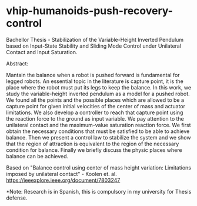 # vhip-humanoids-push-recovery-control
Bachellor Thesis - Stabilization of the Variable-Height Inverted Pendulum based on Input-State Stability and Sliding Mode Control under Unilateral Contact and Input Saturation.

Abstract:

Mantain the balance when a robot is pushed forward is fundamental for legged robots. An essential topic in the literature is capture point, it is the place where the robot must put its legs to keep the balance. In this work, we study the variable-height inverted pendulum as a model for a pushed robot. We found all the points and the possible places which are allowed to be a capture point for given initial velocities of the center of mass and actuator limitations. We also develop a controller to reach that capture point using the reaction force to the ground as input variable. We pay attention to the unilateral contact and the maximum-value saturation reaction force. We first obtain the necessary conditions that must be satisfied to be able to achieve balance. Then we present a control law to stabilize the system and we show that the region of attraction is equivalent to the region of the necessary condition for balance. Finally we briefly discuss the physic places where balance can be achieved.

Based on "Balance control using center of mass height variation: Limitations imposed by unilateral contact" - Koolen et. al. https://ieeexplore.ieee.org/document/7803247

*Note: Research is in Spanish, this is compulsory in my university for Thesis defense. 
